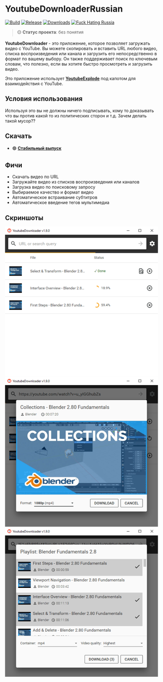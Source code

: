 # YoutubeDownloaderRussian

[![Build](https://img.shields.io/github/workflow/status/HYBAS22/YoutubeDownloaderRussian/main/master)](https://github.com/HYBAS22/YoutubeDownloaderRussian/actions)
[![Release](https://img.shields.io/github/release/HYBAS22/YoutubeDownloader.svg)](https://github.com/HYBAS22/YoutubeDownloaderRussian/releases)
[![Downloads](https://img.shields.io/github/downloads/HYBAS22/YoutubeDownloaderRussian/total.svg)](https://github.com/HYBAS22/YoutubeDownloaderRussian/releases)
[![Fuck Hating Russia](https://img.shields.io/badge/fuck-hating-e4181c.svg?labelColor=000000)](https://vk.com/idhybix)

> 🟡 **Статус проекта**: без понятия

**YoutubeDownloader** - это приложение, которое позволяет загружать видео с YouTube.
Вы можете скопировать и вставить URL любого видео, списка воспроизведения или канала и загрузить его непосредственно в формат по вашему выбору.
Он также поддерживает поиск по ключевым словам, что полезно, если вы хотите быстро просмотреть и загрузить видео.

Это приложение использует [**YoutubeExplode**](https://github.com/Tyrrrz/YoutubeExplode) под капотом для взаимодействия с YouTube.

## Условия использования

Используя это вы не должны ничего подписывать, кому то доказывать что вы против какой то из политических сторон и т.д. Зачем делать такой мусор??

## Скачать

- 🟢 **[Стабильный выпуск](https://github.com/HYBAS22/YoutubeDownloaderRussian/releases/latest)**

## Фичи

- Скачать видео по URL
- Загружайте видео из списков воспроизведения или каналов
- Загрузка видео по поисковому запросу
- Выбираемое качество и формат видео
- Автоматическое встраивание субтитров
- Автоматическое введение тегов мультимедиа

## Скриншоты

![list](.assets/list.png)
![single](.assets/single.png)
![multiple](.assets/multiple.png)